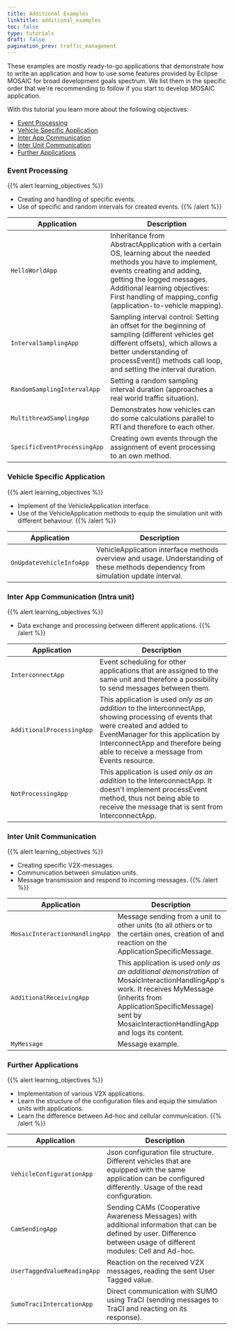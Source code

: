 ```yaml
---
title: Additional Examples
linktitle: additional_examples
toc: false
type: tutorials
draft: false
pagination_prev: traffic_management
---
```


These examples are mostly ready-to-go applications that demonstrate how to write an application and how to use some features provided by Eclipse MOSAIC for broad development goals spectrum.
We list them in the specific order that we're recommending to follow if you start to develop MOSAIC application.

With this tutorial you learn more about the following objectives:
- [Event Processing](#event-processing)
- [Vehicle Specific Application](#vehicle-specific-application)
- [Inter App Communication](#inter-app-communication-intra-unit)
- [Inter Unit Communication](#inter-unit-communication)
- [Further Applications](#further-applications)

### Event Processing

{{% alert learning_objectives %}}
- Creating and handling of specific events.
- Use of specific and random intervals for created events.
{{% /alert %}}

| Application                  | Description |
|------------------------------|-------------|
| `HelloWorldApp`              | Inheritance from AbstractApplication with a certain OS, learning about the needed methods you have to implement, events creating and adding, getting the logged messages. Additional learning objectives: First handling of mapping_config (application-to-vehicle mapping). |
| `IntervalSamplingApp`        | Sampling interval control: Setting an offset for the beginning of sampling (different vehicles get different offsets), which allows a better understanding of processEvent() methods call loop, and setting the interval duration. |
| `RandomSamplingIntervalApp`  | Setting a random sampling interval duration (approaches a real world traffic situation). |
| `MultithreadSamplingApp`     | Demonstrates how vehicles can do some calculations parallel to RTI and therefore to each other. |
| `SpecificEventProcessingApp` | Creating own events through the assignment of event processing to an own method. |

### Vehicle Specific Application

{{% alert learning_objectives %}}
- Implement of the VehicleApplication interface.
- Use of the VehicleApplication methods to equip the simulation unit with different behaviour. 
{{% /alert %}}

| Application              | Description |
|--------------------------|-------------|
| `OnUpdateVehicleInfoApp` | VehicleApplication interface methods overview and usage. Understanding of these methods dependency from simulation update interval. | 

### Inter App Communication (Intra unit)

{{% alert learning_objectives %}} 
- Data exchange and processing between different applications.
{{% /alert %}}

| Application               | Description |
|---------------------------|-------------|
| `InterconnectApp`         | Event scheduling for other applications that are assigned to the same unit and therefore a possibility to send messages between them. |
| `AdditionalProcessingApp` | This application is used *only as an addition* to the InterconnectApp, showing processing of events that were created and added to EventManager for this application by InterconnectApp and therefore being able to receive a message from Events resource. |  
| `NotProcessingApp`        | This application is used *only as an addition* to the InterconnectApp. It doesn't implement processEvent method, thus not being able to receive the message that is sent from InterconnectApp. |

### Inter Unit Communication

{{% alert learning_objectives %}}
- Creating specific V2X-messages.
- Communication between simulation units.
- Message transmission and respond to incoming messages.
{{% /alert %}}

| Application                    | Description |
|--------------------------------|-------------|
| `MosaicInteractionHandlingApp` | Message sending from a unit to other units (to all others or to the certain ones, creation of and reaction on the ApplicationSpecificMessage. |
| `AdditionalReceivingApp`       | This application is used *only as an additional demonstration* of MosaicInteractionHandlingApp's work. It receives MyMessage (inherits from ApplicationSpecificMessage) sent by MosaicInteractionHandlingApp and logs its content. |
| `MyMessage`                    | Message example. | 

###  Further Applications

{{% alert learning_objectives %}}
- Implementation of various V2X applications.
- Learn the structure of the configuration files and equip the simulation units with applications.
- Learn the difference between Ad-hoc and cellular communication.
{{% /alert %}}

| Application                 | Description |
|-----------------------------|-------------|
| `VehicleConfigurationApp`   | Json configuration file structure. Different vehicles that are equipped with the same application can be configured differently. Usage of the read configuration. |
| `CamSendingApp`             | Sending CAMs (Cooperative Awareness Messages) with additional information that can be defined by user. Difference between usage of different modules: Cell and Ad-hoc. | 
| `UserTaggedValueReadingApp` | Reaction on the received V2X messages, reading the sent User Tagged value. |
| `SumoTraciIntercationApp`   | Direct communication with SUMO using TraCI (sending messages to TraCI and reacting on its response). | 
